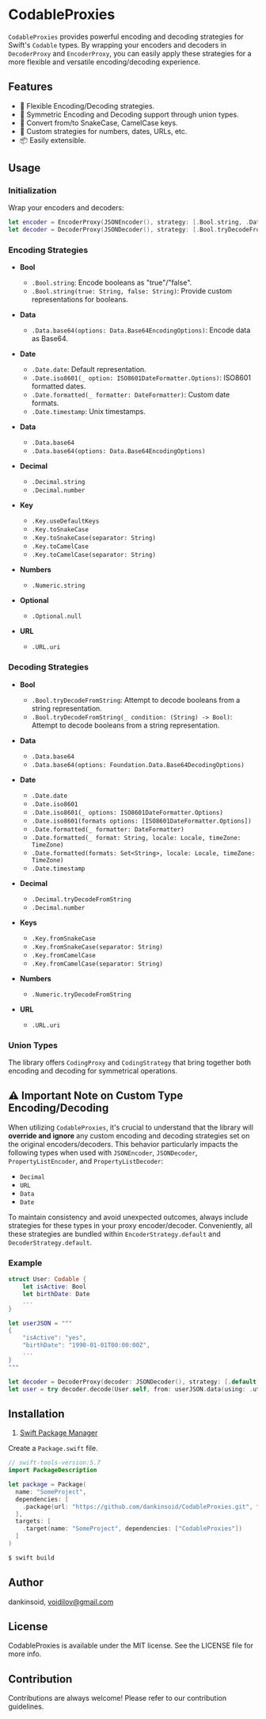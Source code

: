 # CodableProxies

`CodableProxies` provides powerful encoding and decoding strategies for Swift's `Codable` types. By wrapping your encoders and decoders in `DecoderProxy` and `EncoderProxy`, you can easily apply these strategies for a more flexible and versatile encoding/decoding experience.

## Features

- 🚀 Flexible Encoding/Decoding strategies.
- 🔄 Symmetric Encoding and Decoding support through union types.
- 🐍 Convert from/to SnakeCase, CamelCase keys.
- 🔢 Custom strategies for numbers, dates, URLs, etc.
- 📦 Easily extensible.

## Usage

### Initialization

Wrap your encoders and decoders:

```swift
let encoder = EncoderProxy(JSONEncoder(), strategy: [.Bool.string, .Date.iso8601])
let decoder = DecoderProxy(JSONDecoder(), strategy: [.Bool.tryDecodeFromString, .Date.iso8601])
```

### Encoding Strategies

- **Bool**
  - `.Bool.string`: Encode booleans as "true"/"false".
  - `.Bool.string(true: String, false: String)`: Provide custom representations for booleans.

- **Data**
  - `.Data.base64(options: Data.Base64EncodingOptions)`: Encode data as Base64.

- **Date**
  - `.Date.date`: Default representation.
  - `.Date.iso8601(_ option: ISO8601DateFormatter.Options)`: ISO8601 formatted dates.
  - `.Date.formatted(_ formatter: DateFormatter)`: Custom date formats.
  - `.Date.timestamp`: Unix timestamps.
  
- **Data**
  - `.Data.base64`
  - `.Data.base64(options: Data.Base64EncodingOptions)`
  
- **Decimal** 
  - `.Decimal.string`
  - `.Decimal.number`
  
- **Key**
  - `.Key.useDefaultKeys`
  - `.Key.toSnakeCase`
  - `.Key.toSnakeCase(separator: String)`
  - `.Key.toCamelCase`
  - `.Key.toCamelCase(separator: String)`
    
- **Numbers**
  - `.Numeric.string`
    
- **Optional**
  - `.Optional.null`

- **URL**
  - `.URL.uri`

### Decoding Strategies

- **Bool**
  - `.Bool.tryDecodeFromString`: Attempt to decode booleans from a string representation.
  - `.Bool.tryDecodeFromString(_ condition: (String) -> Bool)`: Attempt to decode booleans from a string representation.
    
- **Data**  
  - `.Data.base64`
  - `.Data.base64(options: Foundation.Data.Base64DecodingOptions)`
    
- **Date** 
  - `.Date.date`
  - `.Date.iso8601`
  - `.Date.iso8601(_ options: ISO8601DateFormatter.Options)`
  - `.Date.iso8601(formats options: [ISO8601DateFormatter.Options])`
  - `.Date.formatted(_ formatter: DateFormatter)`
  - `.Date.formatted(_ format: String, locale: Locale, timeZone: TimeZone)`
  - `.Date.formatted(formats: Set<String>, locale: Locale, timeZone: TimeZone)`
  - `.Date.timestamp`
    
- **Decimal** 
  - `.Decimal.tryDecodeFromString`
  - `.Decimal.number`
    
- **Keys**
  - `.Key.fromSnakeCase`
  - `.Key.fromSnakeCase(separator: String)`
  - `.Key.fromCamelCase`
  - `.Key.fromCamelCase(separator: String)`
    
- **Numbers**
  - `.Numeric.tryDecodeFromString`
    
- **URL**
  - `.URL.uri`

### Union Types

The library offers `CodingProxy` and `CodingStrategy` that bring together both encoding and decoding for symmetrical operations.

## ⚠️ Important Note on Custom Type Encoding/Decoding

When utilizing `CodableProxies`, it's crucial to understand that the library will **override and ignore** any custom encoding and decoding strategies set on the original encoders/decoders. This behavior particularly impacts the following types when used with `JSONEncoder`, `JSONDecoder`, `PropertyListEncoder`, and `PropertyListDecoder`:
- `Decimal`
- `URL`
- `Data`
- `Date`

To maintain consistency and avoid unexpected outcomes, always include strategies for these types in your proxy encoder/decoder. Conveniently, all these strategies are bundled within `EncoderStrategy.default` and `DecoderStrategy.default`.

### Example

```swift
struct User: Codable {
    let isActive: Bool
    let birthDate: Date
    ...
}

let userJSON = """
{
    "isActive": "yes",
    "birthDate": "1990-01-01T00:00:00Z",
    ...
}
"""

let decoder = DecoderProxy(decoder: JSONDecoder(), strategy: [.default, .Bool.tryDecodeFromString, .Date.iso8601])
let user = try decoder.decode(User.self, from: userJSON.data(using: .utf8)!)
```

## Installation

1. [Swift Package Manager](https://github.com/apple/swift-package-manager)

Create a `Package.swift` file.
```swift
// swift-tools-version:5.7
import PackageDescription

let package = Package(
  name: "SomeProject",
  dependencies: [
    .package(url: "https://github.com/dankinsoid/CodableProxies.git", from: "1.0.0")
  ],
  targets: [
    .target(name: "SomeProject", dependencies: ["CodableProxies"])
  ]
)
```
```ruby
$ swift build
```

## Author

dankinsoid, voidilov@gmail.com

## License

CodableProxies is available under the MIT license. See the LICENSE file for more info.

## Contribution

Contributions are always welcome! Please refer to our contribution guidelines.
